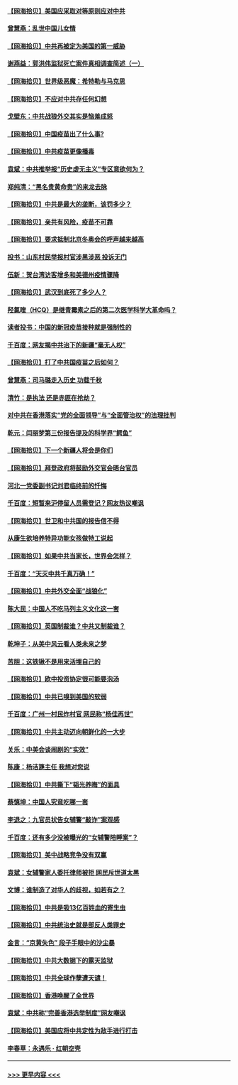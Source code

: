 #### [【网海拾贝】美国应采取对等原则应对中共](../pages/nsc993/n12889176.md?t=04191502) 
#### [曾慧燕：乱世中国儿女情](../pages/nsc993/n12887931.md?t=04191502) 
#### [【网海拾贝】中共再被定为美国的第一威胁](../pages/nsc993/n12887580.md?t=04191502) 
#### [谢燕益：郭洪伟监狱死亡案件真相调查简述（一）](../pages/nsc993/n12885648.md?t=04191502) 
#### [【网海拾贝】世界级恶魔：希特勒与马克思](../pages/nsc993/n12884062.md?t=04191502) 
#### [【网海拾贝】不应对中共存任何幻想](../pages/nsc993/n12881460.md?t=04191502) 
#### [戈壁东：中共战狼外交其实是恼羞成怒](../pages/nsc993/n12880392.md?t=04191502) 
#### [【网海拾贝】中国疫苗出了什么事?](../pages/nsc993/n12879124.md?t=04191502) 
#### [【网海拾贝】中共疫苗更像播毒](../pages/nsc993/n12876631.md?t=04191502) 
#### [袁斌：中共推举报“历史虚无主义”专区意欲何为？](../pages/nsc993/n12876530.md?t=04191502) 
#### [郑纯清：“黑名贵黄命贵”的来龙去脉](../pages/nsc993/n12875589.md?t=04191502) 
#### [【网海拾贝】中共是最大的垄断，该罚多少？](../pages/nsc993/n12874006.md?t=04191502) 
#### [【网海拾贝】亲共有风险，疫苗不可靠](../pages/nsc993/n12872224.md?t=04191502) 
#### [【网海拾贝】要求抵制北京冬奥会的呼声越来越高](../pages/nsc993/n12868962.md?t=04191502) 
#### [投书：山东村民举报村官涉黑涉恶 投诉无门](../pages/nsc993/n12869726.md?t=04191502) 
#### [伍新：贺台湾访客增多和美德州疫情骤降](../pages/nsc993/n12865651.md?t=04191502) 
#### [【网海拾贝】武汉到底死了多少人？](../pages/nsc993/n12863707.md?t=04191502) 
#### [羟氯喹（HCQ）是继青霉素之后的第二次医学科学大革命吗？](../pages/nsc993/n12638564.md?t=04191502) 
#### [读者投书：中国的新冠疫苗接种就是强制性的](../pages/nsc993/n12859932.md?t=04191502) 
#### [千百度：网友揭中共治下的新疆“毫无人权”](../pages/nsc993/n12858385.md?t=04191502) 
#### [【网海拾贝】打了中共国疫苗之后如何？](../pages/nsc993/n12857866.md?t=04191502) 
#### [曾慧燕：司马璐走入历史 功载千秋](../pages/nsc993/n12856996.md?t=04191502) 
#### [清竹：是执法 还是赤匪在抢劫？](../pages/nsc993/n12856952.md?t=04191502) 
#### [对中共在香港落实“党的全面领导”与“全面管治权”的法理批判](../pages/nsc993/n12856929.md?t=04191502) 
#### [乾元：闫丽梦第三份报告提及的科学界“鳄鱼”](../pages/nsc993/n12855985.md?t=04191502) 
#### [【网海拾贝】下一个新疆人将会是你们](../pages/nsc993/n12855864.md?t=04191502) 
#### [【网海拾贝】拜登政府将鼓励外交官会晤台官员](../pages/nsc993/n12853615.md?t=04191502) 
#### [河北一党委副书记刘君临终前的忏悔](../pages/nsc993/n12849420.md?t=04191502) 
#### [千百度：短暂来沪停留人员需登记？网友热议嘲讽](../pages/nsc993/n12853497.md?t=04191502) 
#### [【网海拾贝】世卫和中共国的报告信不得](../pages/nsc993/n12850902.md?t=04191502) 
#### [从康生欲培养特异功能女孩做特工说起](../pages/nsc993/n12849289.md?t=04191502) 
#### [【网海拾贝】如果中共当家长，世界会怎样？](../pages/nsc993/n12848436.md?t=04191502) 
#### [千百度：“天灭中共千真万确！”](../pages/nsc993/n12845659.md?t=04191502) 
#### [【网海拾贝】中共外交全面“战狼化”](../pages/nsc993/n12845607.md?t=04191502) 
#### [陈大民：中国人不吃马列主义文化这一套](../pages/nsc993/n12842496.md?t=04191502) 
#### [【网海拾贝】英国制裁谁？中共又制裁谁？](../pages/nsc993/n12840909.md?t=04191502) 
#### [乾坤子：从美中风云看人类未来之梦](../pages/nsc993/n12840590.md?t=04191502) 
#### [苦胆：这铁锹不是用来活埋自己的](../pages/nsc993/n12839512.md?t=04191502) 
#### [【网海拾贝】欧中投资协定很可能要泡汤](../pages/nsc993/n12835122.md?t=04191502) 
#### [【网海拾贝】中共已嗅到美国的软弱](../pages/nsc993/n12832411.md?t=04191502) 
#### [千百度：广州一村民炸村官 网民称“杨佳再世”](../pages/nsc993/n12832380.md?t=04191502) 
#### [【网海拾贝】中共主动迈向朝鲜化的一大步](../pages/nsc993/n12829887.md?t=04191502) 
#### [关乐：中美会谈闹剧的“实效”](../pages/nsc993/n12826698.md?t=04191502) 
#### [陈康：杨洁篪主任  我想对您说](../pages/nsc993/n12826609.md?t=04191502) 
#### [【网海拾贝】中共撕下“韬光养晦”的面具](../pages/nsc993/n12826459.md?t=04191502) 
#### [蔡慎坤：中国人究竟吃哪一套](../pages/nsc993/n12826010.md?t=04191502) 
#### [李退之：九官员状告女辅警“敲诈”案观感](../pages/nsc993/n12823984.md?t=04191502) 
#### [千百度：还有多少没被曝光的“女辅警陪睡案”？](../pages/nsc993/n12822136.md?t=04191502) 
#### [【网海拾贝】美中战略竞争没有双赢](../pages/nsc993/n12822105.md?t=04191502) 
#### [袁斌：女辅警家人委托律师被拒 网民斥世道太黑](../pages/nsc993/n12822004.md?t=04191502) 
#### [文博：谁制造了对华人的歧视，如若有之？](../pages/nsc993/n12821635.md?t=04191502) 
#### [【网海拾贝】中共是吸13亿百姓血的寄生虫](../pages/nsc993/n12819191.md?t=04191502) 
#### [【网海拾贝】中共统治史就是部反人类罪史](../pages/nsc993/n12816738.md?t=04191502) 
#### [金言：“京黄失色” 段子手眼中的沙尘暴](../pages/nsc993/n12815700.md?t=04191502) 
#### [【网海拾贝】中共大数据下的露天监狱](../pages/nsc993/n12811075.md?t=04191502) 
#### [【网海拾贝】中共全球作孽遭天谴！](../pages/nsc993/n12810258.md?t=04191502) 
#### [【网海拾贝】香港唤醒了全世界](../pages/nsc993/n12809100.md?t=04191502) 
#### [袁斌：中共称“完善香港选举制度”网友嘲讽](../pages/nsc993/n12808994.md?t=04191502) 
#### [【网海拾贝】美国应将中共定性为敌手进行打击](../pages/nsc993/n12806870.md?t=04191502) 
#### [李春草：永遇乐 · 红朝空壳](../pages/nsc993/n12805365.md?t=04191502) 

----
#### [ >>> 更早内容 <<< ](../indexes/nsc993-earlier.md)
